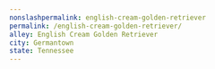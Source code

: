 ```yaml
---
﻿nonslashpermalink: english-cream-golden-retriever
permalink: /english-cream-golden-retriever/
alley: English Cream Golden Retriever
city: Germantown
state: Tennessee
---
```

